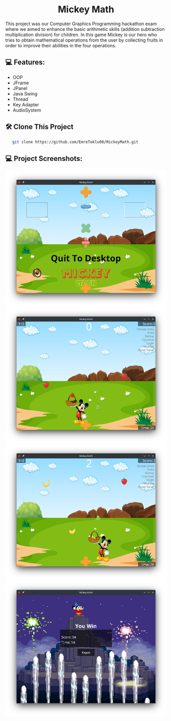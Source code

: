 <h1 align="center" id="title">Mickey Math</h1>

<p id="description">This project was our Computer Graphics Programming hackathon exam where we aimed to enhance the basic arithmetic skills (addition subtraction multiplication division) for children. In this game Mickey is our hero who tries to obtain mathematical operations from the user by collecting fruits in order to improve their abilities in the four operations.</p>

<h2>💻 Features:</h2>

*   OOP
*   JFrame
*   JPanel
*   Java Swing
*   Thread
*   Key Adapter
*   AudioSystem

<h2>🛠️ Clone This Project</h2>

```bash
   git clone https://github.com/EmreToklu00/MickeyMath.git
```


<h2>💻 Project Screenshots:</h2>

<img src="https://github.com/EmreToklu00/MickeyMath/blob/master/Github/welcome.png" alt="project-screenshot">
<img src="https://github.com/EmreToklu00/MickeyMath/blob/master/Github/ingame1.png" alt="project-screenshot">
<img src="https://github.com/EmreToklu00/MickeyMath/blob/master/Github/ingame2.png" alt="project-screenshot">
<img src="https://github.com/EmreToklu00/MickeyMath/blob/master/Github/youwin.png" alt="project-screenshot">
